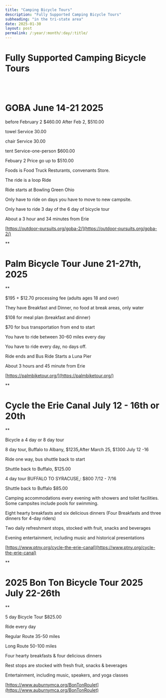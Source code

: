 ```yaml
---
title: "Camping Bicycle Tours"
description: "Fully Supported Camping Bicycle Tours"
subheading: "in the tri-state area"
date: 2025-01-30
layout: post
permalink: /:year/:month/:day/:title/
---
```




# Fully Supported Camping Bicycle Tours
<br>
<br>

  

# GOBA June 14-21 2025

before February 2 $460.00 After Feb 2, $510.00

towel Service 30.00

chair Service 30.00

tent Service-one-person $600.00

Febuary 2 Price go up to $510.00

Foods is Food Truck Resturants, convenants Store.

The ride is a loop Ride

Ride starts at Bowling Green Ohio

Only have to ride on days you have to move to new campsite.

Only have to ride 3 day of the 6 day of bicycle tour

About a 3 hour and 34 minutes from Erie

[https://outdoor-pursuits.org/goba-2/](https://outdoor-pursuits.org/goba-2/)


  

**

# Palm Bicycle Tour June 21-27th, 2025

**

$195 + $12.70 processing fee (adults ages 18 and over)

They have Breakfast and Dinner, no food at break areas, only water

$108 for meal plan (breakfast and dinner)

$70 for bus transportation from end to start

You have to ride between 30-60 miles every day

You have to ride every day, no days off.

Ride ends and Bus Ride Starts a Luna Pier

About 3 hours and 45 minute from Erie

[https://palmbiketour.org/](https://palmbiketour.org/)

  

**

# Cycle the Erie Canal July 12 - 16th or 20th

**

Bicycle a 4 day or 8 day tour

8 day tour, Buffalo to Albany, $1235,After March 25, $1300 July 12 -16

Ride one way, bus shuttle back to start

Shuttle back to Buffalo, $125.00

4 day tour BUFFALO TO SYRACUSE,: $800 7/12 - 7/16

Shuttle back to Buffalo $85.00

Camping accommodations every evening with showers and toilet facilities. Some campsites include pools for swimming.

Eight hearty breakfasts and six delicious dinners (Four Breakfasts and three dinners for 4-day riders)

Two daily refreshment stops, stocked with fruit, snacks and beverages

Evening entertainment, including music and historical presentations

[https://www.ptny.org/cycle-the-erie-canal](https://www.ptny.org/cycle-the-erie-canal)

  

**

# 2025 Bon Ton Bicycle Tour 2025 July 22-26th

**

5 day Bicycle Tour $825.00

Ride every day

Regular Route 35-50 miles

Long Route 50-100 miles  

Four hearty breakfasts & four delicious dinners

Rest stops are stocked with fresh fruit, snacks & beverages

Entertainment, including music, speakers, and yoga classes

[https://www.auburnymca.org/BonTonRoulet](https://www.auburnymca.org/BonTonRoulet)